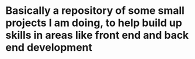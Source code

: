 # Basically a repository of some small projects I am doing, to help build up skills in areas like front end and back end development
